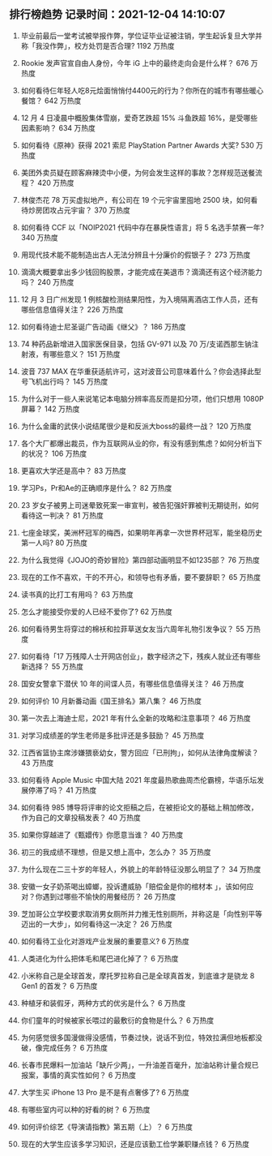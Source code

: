 
## 排行榜趋势 记录时间：2021-12-04 14:10:07
  
  1. 毕业前最后一堂考试被举报作弊，学位证毕业证被注销，学生起诉复旦大学并称「我没作弊」，校方处罚是否合理? 1192 万热度
    
  2. Rookie 发声官宣自由人身份，今年 iG 上中的最终走向会是什么样？ 676 万热度
    
  3. 如何看待仨年轻人吃8元烩面悄悄付4400元的行为？你所在的城市有哪些暖心餐馆？ 642 万热度
    
  4. 12 月 4 日凌晨中概股集体雪崩，爱奇艺跌超 15% 斗鱼跌超 16%，是受哪些因素影响？ 634 万热度
    
  5. 如何看待《原神》获得 2021 索尼 PlayStation Partner Awards 大奖? 530 万热度
    
  6. 美团外卖员疑在顾客麻辣烫中小便，为何会发生这样的事故？怎样规范送餐流程？ 420 万热度
    
  7. 林俊杰花 78 万买虚拟地产，有公司在 19 个元宇宙里囤地 2500 块，如何看待炒房团攻占元宇宙？ 370 万热度
    
  8. 如何看待 CCF 以「NOIP2021 代码中存在暴戾性语言」将 5 名选手禁赛一年? 340 万热度
    
  9. 用现代技术能不能制造出古人无法分辨且十分廉价的假银子？ 273 万热度
    
  10. 滴滴大概要拿出多少钱回购股票，才能完成在美退市？滴滴还有这个经济能力吗？ 240 万热度
    
  11. 12 月 3 日广州发现 1 例核酸检测结果阳性，为入境隔离酒店工作人员，还有哪些信息值得关注？ 226 万热度
    
  12. 如何看待迪士尼圣诞广告动画《继父》？ 186 万热度
    
  13. 74 种药品新增进入国家医保目录，包括 GV-971 以及 70 万/支诺西那生钠注射液，有哪些意义？ 151 万热度
    
  14. 波音 737 MAX 在华重获适航许可，这对波音公司意味着什么？你会选择此型号飞机出行吗？ 145 万热度
    
  15. 为什么对于一些人来说笔记本电脑分辨率高反而是扣分项，他们只想用 1080P 屏幕？ 142 万热度
    
  16. 为什么金庸的武侠小说结尾很少是和反派大boss的最终一战？ 120 万热度
    
  17. 各个大厂都爆出裁员，作为互联网从业的你，有没有感到焦虑？如何分析当下的状况？ 106 万热度
    
  18. 更喜欢大学还是高中？ 83 万热度
    
  19. 学习Ps，Pr和Ae的正确顺序是什么？ 82 万热度
    
  20. 23 岁女子被男上司迷晕致死案一审宣判，被告犯强奸罪被判无期徒刑，如何看待这一判决？ 81 万热度
    
  21. 七座金球奖，美洲杯冠军的梅西，如果明年再拿一次世界杯冠军，能坐稳历史第一人吗? 80 万热度
    
  22. 为什么我觉得《JOJO的奇妙冒险》第四部动画明显不如1235部？ 76 万热度
    
  23. 现在的工作不喜欢，干的不开心，和领导也有矛盾，要不要辞职？ 65 万热度
    
  24. 读书真的比打工有用吗？ 63 万热度
    
  25. 怎么才能接受你爱的人已经不爱你了? 62 万热度
    
  26. 如何看待男生将穿过的棉袄和拉菲草送女友当六周年礼物引发争议？ 55 万热度
    
  27. 如何看待「17 万残障人士开网店创业」，数字经济之下，残疾人就业还有哪些新选择？ 55 万热度
    
  28. 国安女警拿下潜伏 10 年的间谍人员，有哪些信息值得关注？ 46 万热度
    
  29. 如何评价 10 月新番动画《国王排名》第八集？ 46 万热度
    
  30. 第一次去上海迪士尼，2021 年有什么全新的攻略和注意事项？ 46 万热度
    
  31. 对学习成绩差的学生老师是多批评还是多鼓励？ 45 万热度
    
  32. 江西省篮协主席涉嫌猥亵幼女，警方回应「已刑拘」，如何从法律角度解读？ 43 万热度
    
  33. 如何看待 Apple Music 中国大陆 2021 年度最热歌曲周杰伦霸榜，华语乐坛发展停滞了吗？ 41 万热度
    
  34. 如何看待 985 博导将评审的论文拒稿之后，在被拒论文的基础上稍加修改，作为自己的文章投稿发表？ 40 万热度
    
  35. 如果你穿越进了《甄嬛传》你愿意当谁？ 40 万热度
    
  36. 初三的我成绩不理想，但是又想上高中，怎么办？ 35 万热度
    
  37. 为什么现在二三十岁的年轻人，外貌上的年龄特征没那么明显了？ 34 万热度
    
  38. 安徽一女子奶茶喝出蟑螂，投诉遭威胁「赔偿金是你的棺材本 」，该如何应对？你遇到过哪些不愉快的用餐经历？ 26 万热度
    
  39. 芝加哥公立学校要求取消男女厕所并力推无性别厕所，并称这是「向性别平等迈出的一大步」，如何看待这一决定？ 26 万热度
    
  40. 如何看待工业化对游戏产业发展的重要意义? 6 万热度
    
  41. 人类进化为什么把体毛和尾巴进化掉了？ 6 万热度
    
  42. 小米称自己是全球首发，摩托罗拉称自己是全球真首发，到底谁才是骁龙 8 Gen1 的首发？ 6 万热度
    
  43. 种植牙和装假牙，两种方式的优劣是什么？ 6 万热度
    
  44. 你们童年的时候被家长喂过的最敷衍的食物是什么？ 6 万热度
    
  45. 为何感觉很多国漫做得没感情，节奏过快，说话不到位，特效拉满但地板都没破，像完成任务？ 6 万热度
    
  46. 长春市民爆料一加油站「缺斤少两」，一升油差百毫升，加油站称计量合规已报案，事情的真实性如何？ 6 万热度
    
  47. 大学生买 iPhone 13 Pro 是不是有点奢侈了? 6 万热度
    
  48. 有哪些室内可以种的好看的树？ 6 万热度
    
  49. 如何评价综艺《导演请指教》第五期（上）？ 6 万热度
    
  50. 现在的大学生应该多学习知识，还是应该勤工俭学兼职赚点钱？ 6 万热度
    